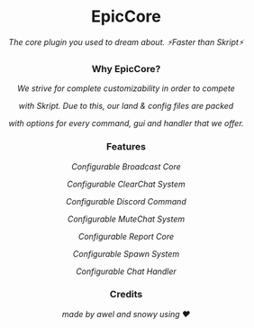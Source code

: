 <h1 align="center">EpicCore</h1><div align="center">
<i>The core plugin you used to dream about.</i>
<i>⚡Faster than Skript⚡</i>

<h3 align="center">Why EpicCore?</h3><div align="center">
  
<i>We strive for complete customizability in order to compete</i>
  
<i>with Skript. Due to this, our land & config files are packed</i>

<i>with options for every command, gui and handler that we offer.</i>


<h3 align="center">Features</h3><div align="center">
  
<i>Configurable Broadcast Core</i>

<i>Configurable ClearChat System</i>

<i>Configurable Discord Command</i>

<i>Configurable MuteChat System</i>

<i>Configurable Report Core</i>

<i>Configurable Spawn System</i>

<i>Configurable Chat Handler</i>

<h3 align="center">Credits</h3><div align="center">
<i>made by awel and snowy using ❤️</i>
